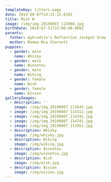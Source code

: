 ```yaml
---
templateKey: litters-page
date: 2019-08-07T14:21:22.639Z
title: Miot W
image: /img/img_20190807_113908.jpg
birthDate: 2019-07-31T22:00:00.000Z
parents:
  father: Aphrodite's Reflection Jackpot Draw
  mother: Mamma Mia Charnett
puppies:
  - gender: male
    name: Whisky
  - gender: male
    name: Winnetou
  - gender: male
    name: Wiking
  - gender: female
    name: Wish
  - gender: female
    name: Wivien
galleryImages:
  - description: ''
    image: /img/img_20190807_113645.jpg
  - image: /img/img_20190807_114312.jpg
  - image: /img/img_20190807_114241.jpg
  - image: /img/img_20190807_114741.jpg
  - image: /img/img_20190807_113951.jpg
  - description: Whisky
    image: /img/whisky.jpg
  - description: Wiking
    image: /img/wiking.jpg
  - description: Winnetou
    image: /img/winnetou.jpg
  - description: Wish
    image: /img/wish.jpg
  - description: Wivien
    image: /img/wivien.jpg
---
```


